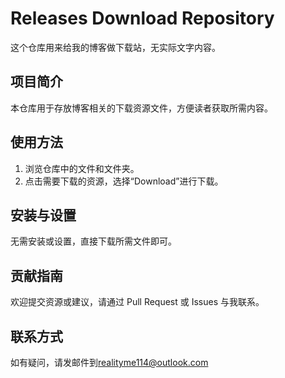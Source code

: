 # Releases Download Repository

这个仓库用来给我的博客做下载站，无实际文字内容。

## 项目简介
本仓库用于存放博客相关的下载资源文件，方便读者获取所需内容。

## 使用方法
1. 浏览仓库中的文件和文件夹。
2. 点击需要下载的资源，选择“Download”进行下载。

## 安装与设置
无需安装或设置，直接下载所需文件即可。

## 贡献指南
欢迎提交资源或建议，请通过 Pull Request 或 Issues 与我联系。

## 联系方式
如有疑问，请发邮件到[realityme114@outlook.com](mailto:realityme114@outlook.com)